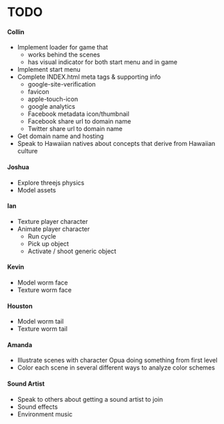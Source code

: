 # TODO  
  
#### Collin
* Implement loader for game that
  * works behind the scenes
  * has visual indicator for both start menu and in game
* Implement start menu
* Complete INDEX.html meta tags & supporting info
  * google-site-verification
  * favicon
  * apple-touch-icon
  * google analytics
  * Facebook metadata icon/thumbnail
  * Facebook share url to domain name
  * Twitter share url to domain name
* Get domain name and hosting
* Speak to Hawaiian natives about concepts that derive from Hawaiian culture

#### Joshua
* Explore threejs physics
* Model assets

#### Ian
* Texture player character
* Animate player character
  * Run cycle
  * Pick up object
  * Activate / shoot generic object

#### Kevin
* Model worm face
* Texture worm face

#### Houston
* Model worm tail
* Texture worm tail

#### Amanda
* Illustrate scenes with character Opua doing something from first level
* Color each scene in several different ways to analyze color schemes

#### Sound Artist
* Speak to others about getting a sound artist to join
* Sound effects
* Environment music